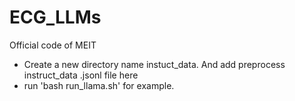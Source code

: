 # ECG_LLMs
Official code of MEIT
- Create a new directory name instuct_data.  And add preprocess instruct_data .jsonl file here
- run 'bash run_llama.sh' for example.
